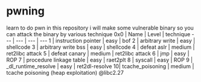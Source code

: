 # pwning
learn to do pwn
in this repository i will make some vulnerable binary so you can attack the binary by various technique
0x0 | Name | Level |  technique
--- | --- | --- | ---
1 | instruction pointer | easy | bof
2 | arbitrary write | easy | shellcode
3 | arbitrary write bss | easy | shellcode
4 | defeat aslr | medium | ret2libc attack
5 | defeat canary | medium | ret2libc attack
6 | jmp | easy | ROP
7 | procedure linkage table | easy | raet2plt
8 | syscall | easy | ROP
9 | _dl_runtime_resolve | easy | ret2dl-resolve
10| tcache_poisoning | medium | tcache poisoning (heap exploitation) @libc2.27